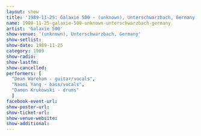 ```yaml
---
layout: show
title: '1989-11-25: Galaxie 500 - (unknown), Unterschwarzbach, Germany'
name: 1989-11-25-galaxie-500-unknown-unterschwarzbach-germany
artist: 'Galaxie 500'
show-venue: '(unknown), Unterschwarzbach, Germany'
show-setlist: 
show-date: 1989-11-25
category: 1989
show-radio: 
show-lastfm: 
show-cancelled: 
performers: [
  "Dean Wareham - guitar/vocals",
  "Naomi Yang - bass/vocals",
  "Damon Krukowski - drums"
  ]
facebook-event-url: 
show-poster-url: 
show-ticket-url: 
show-venue-website: 
show-additional: 
---
```


